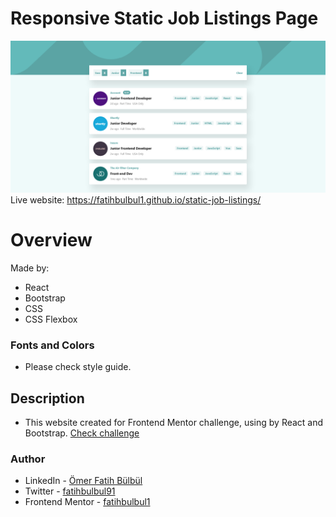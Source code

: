 # Responsive Static Job Listings Page
![](./screenshot.png)
Live website: https://fatihbulbul1.github.io/static-job-listings/
# Overview
Made by:
- React
- Bootstrap
- CSS
- CSS Flexbox

### Fonts and Colors
 - Please check style guide.
## Description 
- This website created for Frontend Mentor challenge, using by React and Bootstrap. [Check challenge](https://www.frontendmentor.io/challenges/job-listings-with-filtering-ivstIPCt/hub/job-listings-with-filtering-qWv4mBZjII)

### Author
- LinkedIn - [Ömer Fatih Bülbül](https://www.linkedin.com/in/ömer-fatih-bülbül-74a890236/)
- Twitter - [fatihbulbul91](https://twitter.com/fatihbulbul91)
- Frontend Mentor - [fatihbulbul1](https://www.frontendmentor.io/profile/fatihbulbul1)